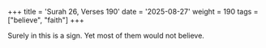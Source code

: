 +++
title = 'Surah 26, Verses 190'
date = '2025-08-27'
weight = 190
tags = ["believe", "faith"]
+++

Surely in this is a sign. Yet most of them would not believe.